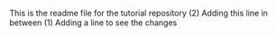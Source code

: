 
This is the readme file for the tutorial repository
(2) Adding this line in between
(1) Adding a line to see the changes
